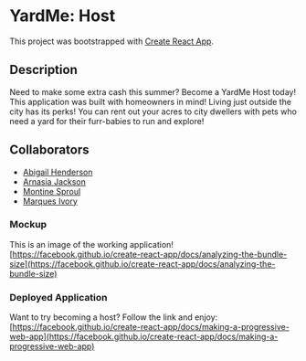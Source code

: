 # YardMe: Host

This project was bootstrapped with [Create React App](https://github.com/facebook/create-react-app).

## Description

Need to make some extra cash this summer? Become a YardMe Host today! This application was built with homeowners in mind! Living just outside the city has its perks! You can rent out your acres to city dwellers with pets who need a yard for their furr-babies to run and explore!


## Collaborators

* [Abigail Henderson](https://github.com/AGHenderson97)
* [Arnasia Jackson](https://github.com/Arnasia)
* [Montine Sproul](https://github.com/MontineSproul)
* [Marques Ivory](https://github.com/Maivory12)


### Mockup

This is an image of the working application![https://facebook.github.io/create-react-app/docs/analyzing-the-bundle-size](https://facebook.github.io/create-react-app/docs/analyzing-the-bundle-size)

### Deployed Application

Want to try becoming a host? Follow the link and enjoy: [https://facebook.github.io/create-react-app/docs/making-a-progressive-web-app](https://facebook.github.io/create-react-app/docs/making-a-progressive-web-app)

